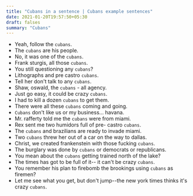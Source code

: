 ```yaml
---
title: "Cubans in a sentence | Cubans example sentences"
date: 2021-01-20T19:57:50+05:30
draft: falses
summary: "Cubans"
---
```

- Yeah, follow the `cubans`.
- The `cubans` are his people.
- No, it was one of the `cubans`.
- Frank sturgis, all those `cubans`.
- You still questioning any `cubans`?
- Lithographs and pre castro `cubans`.
- Tell her don't talk to any `cubans`.
- Shaw, oswald, the `cubans` - all agency.
- Just go easy, it could be crazy `cubans`.
- I had to kill a dozen `cubans` to get them.
- There were all these `cubans` coming and going.
- `Cubans` don't like us or my business... havana.
- Mr. rafferty told me the `cubans` were from miami.
- Rex sent me two humidors full of pre- castro `cubans`.
- The `cubans` and brazilians are ready to invade miami.
- Two `cubans` threw her out of a car on the way to dallas.
- Christ, we created frankenstein with those fucking `cubans`.
- The burglary was done by `cubans` or democrats or republicans.
- You mean about the `cubans` getting trained north of the lake?
- The times has got to be full of it-- it can't be crazy `cubans`.
- You remember his plan to firebomb the brookings using `cubans` as firemen?
- Let me see what you get, but don't jump--the new york times thinks it's crazy `cubans`.
                 
